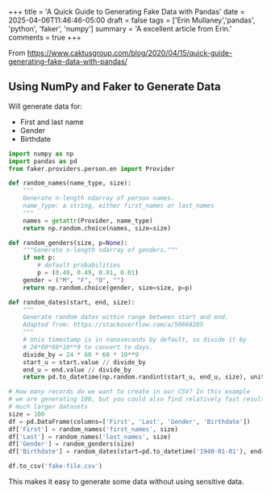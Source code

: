 +++
title = 'A Quick Guide to Generating Fake Data with Pandas'
date = 2025-04-06T11:46:46-05:00
draft = false
tags = ['Erin Mullaney','pandas', 'python', 'faker', 'numpy']
summary = 'A excellent article from Erin.'
comments = true
+++

From
https://www.caktusgroup.com/blog/2020/04/15/quick-guide-generating-fake-data-with-pandas/

## Using NumPy and Faker to Generate Data

Will generate data for:

* First and last name
* Gender
* Birthdate

```python
import numpy as np
import pandas as pd
from faker.providers.person.en import Provider

def random_names(name_type, size):
    """
    Generate n-length ndarray of person names.
    name_type: a string, either first_names or last_names
    """
    names = getattr(Provider, name_type)
    return np.random.choice(names, size=size)

def random_genders(size, p=None):
    """Generate n-length ndarray of genders."""
    if not p:
        # default probabilities
        p = (0.49, 0.49, 0.01, 0.01)
    gender = ("M", "F", "O", "")
    return np.random.choice(gender, size=size, p=p)

def random_dates(start, end, size):
    """
    Generate random dates within range between start and end.    
    Adapted from: https://stackoverflow.com/a/50668285
    """
    # Unix timestamp is in nanoseconds by default, so divide it by
    # 24*60*60*10**9 to convert to days.
    divide_by = 24 * 60 * 60 * 10**9
    start_u = start.value // divide_by
    end_u = end.value // divide_by
    return pd.to_datetime(np.random.randint(start_u, end_u, size), unit="D")

# How many records do we want to create in our CSV? In this example
# we are generating 100, but you could also find relatively fast results generating 
# much larger datasets
size = 100  
df = pd.DataFrame(columns=['First', 'Last', 'Gender', 'Birthdate'])
df['First'] = random_names('first_names', size)
df['Last'] = random_names('last_names', size) 
df['Gender'] = random_genders(size)
df['Birthdate'] = random_dates(start=pd.to_datetime('1940-01-01'), end=pd.to_datetime('2008-01-01'), size=size)

df.to_csv('fake-file.csv')
```

This makes it easy to generate some data without using sensitive data.
